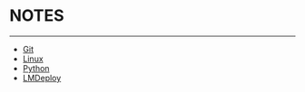 # NOTES

---

- [Git](./入学篇-Git.md)
- [Linux](./入学篇-Linux.md)
- [Python](./入学篇-Python.md)
- [LMDeploy](./基础篇-LMDeploy部署.md)